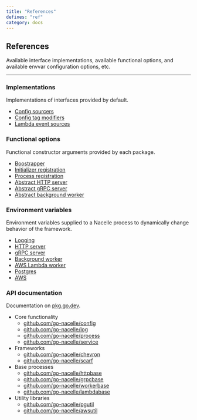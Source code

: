```yaml
---
title: "References"
defines: "ref"
category: docs
---
```


## References

Available interface implementations, available functional options, and available envvar configuration options, etc.

---

### Implementations

Implementations of interfaces provided by default.

- [Config sourcers](/docs/ref/implementations_config_sourcers)
- [Config tag modifiers](/docs/ref/implementations_config_tag_modifiers)
- [Lambda event sources](/docs/ref/implementations_lambdabase_event_sources)

### Functional options

Functional constructor arguments provided by each package.

- [Boostrapper](/docs/ref/options_booting)
- [Initializer registration](/docs/ref/options_process_initializer)
- [Process registration](/docs/ref/options_process)
- [Abstract HTTP server](/docs/ref/options_httpbase)
- [Abstract gRPC server](/docs/ref/options_grpcbase)
- [Abstract background worker](/docs/ref/options_workerbase)

### Environment variables

Environment variables supplied to a Nacelle process to dynamically change behavior of the framework.

- [Logging](/docs/ref/envvars_log)
- [HTTP server](/docs/ref/envvars_httpbase)
- [gRPC server](/docs/ref/envvars_grpcbase)
- [Background worker](/docs/ref/envvars_workerbase)
- [AWS Lambda worker](/docs/ref/envvars_lambdabase)
- [Postgres](/docs/ref/envvars_pgutil)
- [AWS](/docs/ref/envvars_awsutil)

### API documentation

Documentation on [pkg.go.dev](https://pkg.go.dev/github.com/go-nacelle/nacelle).

- Core functionality
  - [github.com/go-nacelle/config](https://pkg.go.dev/github.com/go-nacelle/config)
  - [github.com/go-nacelle/log](https://pkg.go.dev/github.com/go-nacelle/log)
  - [github.com/go-nacelle/process](https://pkg.go.dev/github.com/go-nacelle/process)
  - [github.com/go-nacelle/service](https://pkg.go.dev/github.com/go-nacelle/service)
- Frameworks
  - [github.com/go-nacelle/chevron](https://pkg.go.dev/github.com/go-nacelle/chevron)
  - [github.com/go-nacelle/scarf](https://pkg.go.dev/github.com/go-nacelle/scarf)
- Base processes
  - [github.com/go-nacelle/httpbase](https://pkg.go.dev/github.com/go-nacelle/httpbase)
  - [github.com/go-nacelle/grpcbase](https://pkg.go.dev/github.com/go-nacelle/grpcbase)
  - [github.com/go-nacelle/workerbase](https://pkg.go.dev/github.com/go-nacelle/workerbase)
  - [github.com/go-nacelle/lambdabase](https://pkg.go.dev/github.com/go-nacelle/lambdabase)
- Utility libraries
  - [github.com/go-nacelle/pgutil](https://pkg.go.dev/github.com/go-nacelle/pgutil)
  - [github.com/go-nacelle/awsutil](https://pkg.go.dev/github.com/go-nacelle/awsutil)
